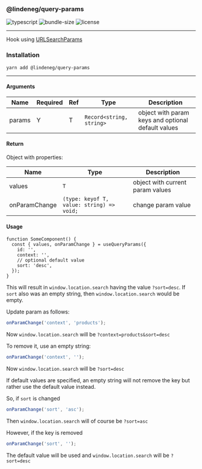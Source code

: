 ### @lindeneg/query-params

![typescript](https://badgen.net/badge/icon/typescript?icon=typescript&label) ![bundle-size](https://badgen.net/bundlephobia/min/@lindeneg/query-params) ![license](https://badgen.net/npm/license/@lindeneg/query-params)

---

Hook using [URLSearchParams](https://developer.mozilla.org/en-US/docs/Web/API/URLSearchParams)

### Installation

`yarn add @lindeneg/query-params`

---

#### Arguments

| Name   | Required | Ref | Type                     | Description                                        |
| ------ | -------- | --- | ------------------------ | -------------------------------------------------- |
| params | Y        | T   | `Record<string, string>` | object with param keys and optional default values |

#### Return

Object with properties:

| Name          | Type                                      | Description                      |
| ------------- | ----------------------------------------- | -------------------------------- |
| values        | `T`                                       | object with current param values |
| onParamChange | `(type: keyof T, value: string) => void;` | change param value               |

#### Usage

```tsx
function SomeComponent() {
  const { values, onParamChange } = useQueryParams({
    id: '',
    context: '',
    // optional default value
    sort: 'desc',
  });
}
```

This will result in `window.location.search` having the value `?sort=desc`. If `sort` also was an empty string, then `window.location.search` would be empty.

Update param as follows:

```ts
onParamChange('context', 'products');
```

Now `window.location.search` will be `?context=products&sort=desc`

To remove it, use an empty string:

```ts
onParamChange('context', '');
```

Now `window.location.search` will be `?sort=desc`

If default values are specified, an empty string will not remove the key but rather use the default value instead.

So, if `sort` is changed

```ts
onParamChange('sort', 'asc');
```

Then `window.location.search` will of course be `?sort=asc`

However, if the key is removed

```ts
onParamChange('sort', '');
```

The default value will be used and `window.location.search` will be `?sort=desc`
